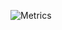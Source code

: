 ![Metrics](https://metrics.lecoq.io/SwastikGowdaL?template=classic&stars=1&languages=1&tweets=1&tweets.limit=2&stars.limit=4&config.timezone=Asia%2FKolkata&config.animated=true)
